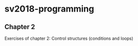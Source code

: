 # sv2018-programming

## Chapter 2

Exercises of chapter 2: Control structures (conditions and loops)
